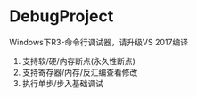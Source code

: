 # DebugProject
Windows下R3-命令行调试器，请升级VS 2017编译  
1. 支持软/硬/内存断点(永久性断点)
2. 支持寄存器/内存/反汇编查看修改
3. 执行单步/步入基础调试
